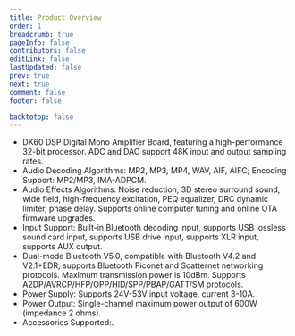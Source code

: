 ```yaml
---
title: Product Overview
order: 1
breadcrumb: true
pageInfo: false
contributors: false
editLink: false
lastUpdated: false
prev: true
next: true
comment: false
footer: false

backtotop: false
---
```



<!-- more -->

- DK60 DSP Digital Mono Amplifier Board, featuring a high-performance 32-bit processor. ADC and DAC support 48K input and output sampling rates.
- Audio Decoding Algorithms: MP2, MP3, MP4, WAV, AIF, AIFC; Encoding Support: MP2/MP3, IMA-ADPCM.
- Audio Effects Algorithms: Noise reduction, 3D stereo surround sound, wide field, high-frequency excitation, PEQ equalizer, DRC dynamic limiter, phase delay. Supports online computer tuning and online OTA firmware upgrades.
- Input Support: Built-in Bluetooth decoding input, supports USB lossless sound card input, supports USB drive input, supports XLR input, supports AUX output.
- Dual-mode Bluetooth V5.0, compatible with Bluetooth V4.2 and V2.1+EDR, supports Bluetooth Piconet and Scatternet networking protocols. Maximum transmission power is 10dBm. Supports A2DP/AVRCP/HFP/OPP/HID/SPP/PBAP/GATT/SM protocols.
- Power Supply: Supports 24V-53V input voltage, current 3-10A.
- Power Output: Single-channel maximum power output of 600W (impedance 2 ohms).
- Accessories Supported:.